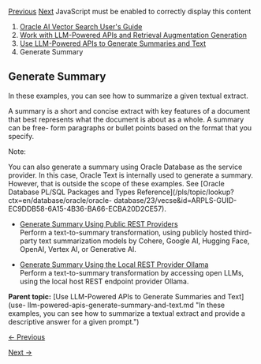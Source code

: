 [Previous](use-llm-powered-apis-generate-summary-and-text.md)
[Next](generate-summary-using-public-third-party-apis.md) JavaScript must be
enabled to correctly display this content

  1. [Oracle AI Vector Search User's Guide](index.md)
  2. [Work with LLM-Powered APIs and Retrieval Augmentation Generation](work-llm-powered-apis-and-retrieval-augmentation-generation-node.md)
  3. [Use LLM-Powered APIs to Generate Summaries and Text](use-llm-powered-apis-generate-summary-and-text.md)
  4. Generate Summary

## Generate Summary

In these examples, you can see how to summarize a given textual extract.

A summary is a short and concise extract with key features of a document that
best represents what the document is about as a whole. A summary can be free-
form paragraphs or bullet points based on the format that you specify.

Note:

You can also generate a summary using Oracle Database as the service provider.
In this case, Oracle Text is internally used to generate a summary. However,
that is outside the scope of these examples. See [Oracle Database PL/SQL
Packages and Types Reference](/pls/topic/lookup?ctx=en/database/oracle/oracle-
database/23/vecse&id=ARPLS-GUID-EC9DDB58-6A15-4B36-BA66-ECBA20D2CE57).

  * [Generate Summary Using Public REST Providers](generate-summary-using-public-third-party-apis.md)  
Perform a text-to-summary transformation, using publicly hosted third-party
text summarization models by Cohere, Google AI, Hugging Face, OpenAI, Vertex
AI, or Generative AI.

  * [Generate Summary Using the Local REST Provider Ollama](generate-summary-using-ollama.md)  
Perform a text-to-summary transformation by accessing open LLMs, using the
local host REST endpoint provider Ollama.

**Parent topic:** [Use LLM-Powered APIs to Generate Summaries and Text](use-
llm-powered-apis-generate-summary-and-text.md "In these examples, you can
see how to summarize a textual extract and provide a descriptive answer for a
given prompt.")


[← Previous](use-llm-powered-apis-generate-summary-and-text.md)

[Next →](generate-summary-using-public-third-party-apis.md)
